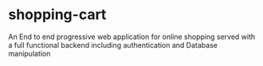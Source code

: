 # shopping-cart
An End to end progressive web application for online shopping served with a full functional backend including authentication and Database manipulation
